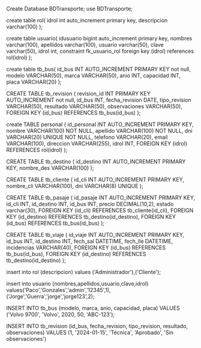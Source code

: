Create Database BDTransporte;
use BDTransporte;

create table rol(
idrol int auto_increment primary key,
descripcion varchar(100)
);

create table usuario(
idusuario bigint auto_increment primary key,
nombres varchar(100),
apellidos varchar(100),
usuario varchar(50),
clave varchar(50),
idrol int,
constraint fk_usuario_rol foreign key (idrol) references rol(idrol)
);

create table tb_bus(
	id_bus INT AUTO_INCREMENT PRIMARY KEY not null,
    modelo VARCHAR(50),
	marca VARCHAR(50),
    anio INT,
    capacidad INT,
    placa VARCHAR(20)
);

CREATE TABLE tb_revision (
    revision_id INT PRIMARY KEY AUTO_INCREMENT not null,
    id_bus INT,
    fecha_revision DATE,
    tipo_revision VARCHAR(50),
    resultado VARCHAR(50),
    observaciones VARCHAR(50),
    FOREIGN KEY (id_bus) REFERENCES tb_bus(id_bus)
);


create TABLE personal (
    id_personal INT AUTO_INCREMENT PRIMARY KEY,
    nombre VARCHAR(100) NOT NULL,
    apellido VARCHAR(100) NOT NULL,
    dni VARCHAR(20) UNIQUE NOT NULL,
    telefono VARCHAR(20),
    email VARCHAR(100),
    direccion VARCHAR(255),
    idrol INT,
    FOREIGN KEY (idrol) REFERENCES rol(idrol) 
);

CREATE TABLE tb_destino (
  id_destino INT AUTO_INCREMENT PRIMARY KEY,
  nombre_des VARCHAR(100)
);

CREATE TABLE tb_cliente (
  id_cli INT AUTO_INCREMENT PRIMARY KEY,
  nombre_cli VARCHAR(100),
  dni VARCHAR(8) UNIQUE
);

CREATE TABLE tb_pasaje (
  id_pasaje INT AUTO_INCREMENT PRIMARY KEY,
  id_cli INT,
  id_destino INT,
  id_bus INT,
  precio DECIMAL(10,2),
  estado varchar(30),
  FOREIGN KEY (id_cli) REFERENCES tb_cliente(id_cli),
  FOREIGN KEY (id_destino) REFERENCES tb_destino(id_destino),
  FOREIGN KEY (id_bus) REFERENCES tb_bus(id_bus)
);

CREATE TABLE tb_viaje (
  id_viaje INT AUTO_INCREMENT PRIMARY KEY,
  id_bus INT,
  id_destino INT,
  fech_sal DATETIME,
  fech_lle DATETIME,
  incidencias VARCHAR(40),
  FOREIGN KEY (id_bus) REFERENCES tb_bus(id_bus),
  FOREIGN KEY (id_destino) REFERENCES tb_destino(id_destino)
);

insert into rol (descripcion) values ('Administrador'),('Cliente');

insert into usuario (nombres,apellidos,usuario,clave,idrol)
values('Paco','Gonzales','admin','12345',1),
('Jorge','Guerra','jorge','jorge123',2);

INSERT INTO tb_bus (modelo, marca, anio, capacidad, placa)
VALUES ('Volvo 9700', 'Volvo', 2020, 50, 'ABC-123');

INSERT INTO tb_revision (id_bus, fecha_revision, tipo_revision, resultado, observaciones) VALUES 
(1, '2024-01-15', 'Técnica', 'Aprobado', 'Sin observaciones')
